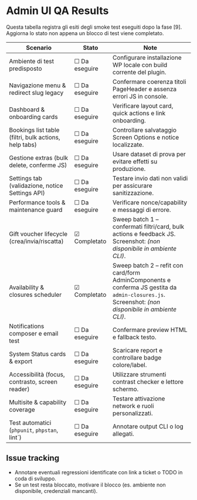 # Admin UI QA Results

Questa tabella registra gli esiti degli smoke test eseguiti dopo la fase [9]. Aggiorna lo stato non appena un blocco di test viene completato.

| Scenario | Stato | Note |
| --- | --- | --- |
| Ambiente di test predisposto | ☐ Da eseguire | Configurare installazione WP locale con build corrente del plugin. |
| Navigazione menu & redirect slug legacy | ☐ Da eseguire | Confermare coerenza titoli PageHeader e assenza errori JS in console. |
| Dashboard & onboarding cards | ☐ Da eseguire | Verificare layout card, quick actions e link onboarding. |
| Bookings list table (filtri, bulk actions, help tabs) | ☐ Da eseguire | Controllare salvataggio Screen Options e notice localizzate. |
| Gestione extras (bulk delete, conferme JS) | ☐ Da eseguire | Usare dataset di prova per evitare effetti su produzione. |
| Settings tab (validazione, notice Settings API) | ☐ Da eseguire | Testare invio dati non validi per assicurare sanitizzazione. |
| Performance tools & maintenance guard | ☐ Da eseguire | Verificare nonce/capability e messaggi di errore. |
| Gift voucher lifecycle (crea/invia/riscatta) | ☑ Completato | Sweep batch 1 – confermati filtri/card, bulk actions e feedback JS. Screenshot: _(non disponibile in ambiente CLI)_. |
| Availability & closures scheduler | ☑ Completato | Sweep batch 2 – refit con card/form AdminComponents e conferma JS gestita da `admin-closures.js`. Screenshot: _(non disponibile in ambiente CLI)_. |
| Notifications composer e email test | ☐ Da eseguire | Confermare preview HTML e fallback testo. |
| System Status cards & export | ☐ Da eseguire | Scaricare report e controllare badge colore/label. |
| Accessibilità (focus, contrasto, screen reader) | ☐ Da eseguire | Utilizzare strumenti contrast checker e lettore schermo. |
| Multisite & capability coverage | ☐ Da eseguire | Testare attivazione network e ruoli personalizzati. |
| Test automatici (`phpunit`, `phpstan`, lint`) | ☐ Da eseguire | Annotare output CLI o log allegati. |

## Issue tracking
- Annotare eventuali regressioni identificate con link a ticket o TODO in coda di sviluppo.
- Se un test resta bloccato, motivare il blocco (es. ambiente non disponibile, credenziali mancanti).
